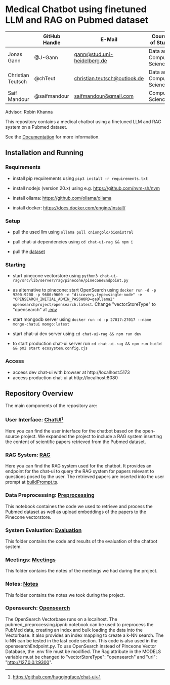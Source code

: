 # Medical Chatbot using finetuned LLM and RAG on Pubmed dataset

|                   | GitHub Handle | E-Mail                       | Course of Study           | Matriculation Number |
| ----------------- | ------------- | ---------------------------- | ------------------------- | -------------------- |
| Jonas Gann        | @J-Gann       | gann@stud.uni-heidelberg.de  | Data and Computer Science | 3367576              |
| Christian Teutsch | @chTeut       | christian.teutsch@outlook.de | Data and Computer Science | 3729420              |
| Saif Mandour      | @saifmandour  | saifmandour@gmail.com        | Computer Science          | 4189231              |

Advisor: Robin Khanna

This repository contains a medical chatbot using a finetuned LLM and RAG system on a Pubmed dataset.

See the [Documentation](./DOCUMENTATION.md) for more information.

## Installation and Running

### Requirements

- install pip requirements using `pip3 install -r requirements.txt`

- install nodejs (version 20.x) using e.g. https://github.com/nvm-sh/nvm

- install ollama: https://github.com/ollama/ollama

- install docker: https://docs.docker.com/engine/install/

### Setup

- pull the used llm using `ollama pull cniongolo/biomistral`

- pull chat-ui dependencies using `cd chat-ui-rag && npm i`

- pull the [dataset](https://www.dropbox.com/scl/fi/hyrmwrvcjqc5huue84ici/pubmed_data.zip?rlkey=hrbuq31wvsou9r8elsfmrxstq&dl=0)

### Starting

- start pinecone vectorstore using `python3 chat-ui-rag/src/lib/server/rag/pinecone/pineconeEndpoint.py`

- as alternative to pinecone: start OpenSearch using `docker run -d -p 9200:9200 -p 9600:9600 -e "discovery.type=single-node" -e "OPENSEARCH_INITIAL_ADMIN_PASSWORD=qaOllama2" opensearchproject/opensearch:latest`. Change "vectorStoreType" to "opensearch" at [.env](./chat-ui-rag/.env)

- start mongodb server using `docker run -d -p 27017:27017 --name mongo-chatui mongo:latest`

- start chat-ui dev server using `cd chat-ui-rag && npm run dev`

- to start production chat-ui server run `cd chat-ui-rag && npm run build && pm2 start ecosystem.config.cjs`

### Access

- access dev chat-ui with browser at http://localhost:5173
- access production chat-ui at http://localhost:8080

## Repository Overview

The main components of the repository are:

### User Interface: [ChatUI](./chat-ui-rag/)[^1]

Here you can find the user interface for the chatbot based on the open-source project. We expanded the project to include a RAG system inserting the content of scientific papers retrieved from the Pubmed dataset.

### RAG System: [RAG](./chat-ui-rag/src/lib/server/rag/)

Here you can find the RAG system used for the chatbot. It provides an endpoint for the chat-ui to query the RAG system for papers relevant to questions posed by the user. The retrieved papers are inserted into the user prompt at [buildPrompt.ts](./chat-ui-rag/src/lib/buildPrompt.ts).

### Data Preprocessing: [Preprocessing](./preprocessing.ipynb)

This notebook containes the code we used to retrieve and process the Pubmed dataset as well as upload embeddings of the papers to the Pinecone vectorstore.

### System Evaluation: [Evaluation](./evaluation/)

This folder contains the code and results of the evaluation of the chatbot system.

### Meetings: [Meetings](./meetings)

This folder contains the notes of the meetings we had during the project.

### Notes: [Notes](./notes)

This folder contains the notes we took during the project.

### Opensearch: [Opensearch](./opensearch)

The OpenSearch Vectorbase runs on a localhost. The pubmed_preprocessing.ipynb notebook can be used to preprocess the PubMed data, creating an index and bulk loading the data into the Vectorbase. It also provides an index mapping to create a k-NN search. The k-NN can be tested in the last code section. This code is also used in the opensearchEndpoint.py. To use OpenSearch instead of Pinceone Vector Database, the .env file must be modified. The Rag attribute in the MODELS variable must be changed to "vectorStoreType": "opensearch" and "url": "http://127.0.0.1:9300".

[^1]: https://github.com/huggingface/chat-ui
